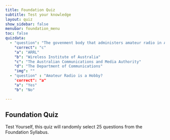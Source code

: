 ```yaml
---
title: Foundation Quiz 
subtitle: Test your knowledge
layout: quiz
show_sidebar: false
menubar: foundation_menu
toc: false
quizdata: 
  - "question": "The govenment body that administers amateur radio in Australia is?"
    "correct": "c"
    "a": "ARRL"
    "b": "Wireless Institute of Australia"
    "c": "The Australian Communications and Media Authority"
    "d": "The Department of Communications"
    "img": ""
  - "question" : "Amateur Radio is a Hobby?
    "correct": "a"
    "a": "Yes"
    "b": "No"

---
```


## Foundation Quiz

Test Yourself, this quiz will randomly select 25 questions from the Foundation Syllabus.

